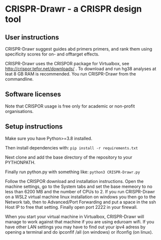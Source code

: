 # CRISPR-Drawr - a CRISPR design tool

## User instructions
CRISPR-Drawr suggest guides abd primers primers, and rank them using specificity scores for on- and offtarget effects.  

CRISPR-Drawr uses the CRISPOR package for Virtualbox, see http://crispor.tefor.net/downloads/ . To download and run hg38 analyses at leat 8 GB RAM is recommended.
You run CRISPR-Drawr from the commandline.

## Software licenses
Note that CRISPOR usage is free only for academic or non-profit organisations.
  
## Setup instructions
Make sure you have Python>=3.8 installed. 

Then install dependencies with:
`pip install -r requirements.txt`

Next clone and add the base directory of the repository to your PYTHONPATH.

Finally run python.py with something like:
`python3 CRISPR-Drawr.py`
  
Follow the CRISPOR download and installation instructions. Open the machine settings, go to the System tabs and set the base memeory to no less than 6200 MB and the number of CPUs to 2. If you run CRISPR-Drawr on a WSL2 virtual machine linux installation on windows you then go to the Network tab, then to Advanced/Port Forwarding and put a space in the ssh Host IP to free that setting. Finally open port 2222 in your firewall.

When you start your virtual machine in Virtualbox, CRISPR-Drawr will manage to work against that machine if you are using eduroam wifi. If you have other LAN settings you may have to find out your ipv4 adress by opening a terminal and do ipconfif /all (on windows) or ifconfig (on linux).

